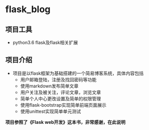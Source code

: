 # flask_blog
## 项目工具
* python3.6 flask及flask相关扩展

## 项目介绍
* 项目是以flask框架为基础搭建的一个简易博客系统，具体内容包括
  * 用户邮箱登陆，注册及找回密码等功能
  * 使用markdown发布简单文章
  * 用户关注及被关注，评论文章，浏览文章
  * 简单个人中心更改设置及简单的权限管理
  * 使用flask-bootstrap实现简单前端页面展示
  * 使用unittest实现简单单元测试


**项目参照了《Flask web开发》这本书，非常感谢，在此说明**
